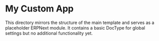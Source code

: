 # My Custom App

This directory mirrors the structure of the main template and serves as a placeholder ERPNext module. It contains a basic DocType for global settings but no additional functionality yet.
